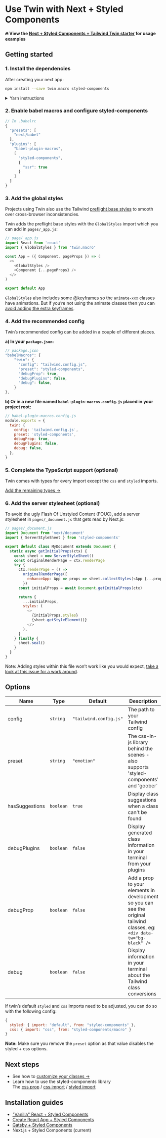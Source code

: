 # Use Twin with Next + Styled Components

**🔥 View the [Next + Styled Components + Tailwind Twin starter](https://codesandbox.io/embed/next-tailwind-styled-components-starter-m1f6d?module=%2Fpages%2Findex.js) for usage examples**

## Getting started

### 1. Install the dependencies

After creating your next app:

```bash
npm install --save twin.macro styled-components
```

<details>
  <summary>Yarn instructions</summary>

```bash
yarn add twin.macro styled-components
```

</details>

### 2. Enable babel macros and configure styled-components

```js
// In .babelrc
{
  "presets": [
    "next/babel"
  ],
  "plugins": [
    "babel-plugin-macros",
    [
      "styled-components",
      {
        "ssr": true
      }
    ]
  ]
}
```

### 3. Add the global styles

Projects using Twin also use the Tailwind [preflight base styles](https://unpkg.com/tailwindcss/dist/base.css) to smooth over cross-browser inconsistencies.

Twin adds the preflight base styles with the `GlobalStyles` import which you can add in `pages/_app.js`:

```js
// page/_app.js
import React from 'react'
import { GlobalStyles } from 'twin.macro'

const App = ({ Component, pageProps }) => (
  <>
    <GlobalStyles />
    <Component {...pageProps} />
  </>
)

export default App
```

`GlobalStyles` also includes some [@keyframes](https://github.com/ben-rogerson/twin.macro/blob/master/src/config/globalStyles.js) so the `animate-xxx` classes have animations. But if you’re not using the animate classes then you can [avoid adding the extra keyframes](https://github.com/ben-rogerson/twin.macro/blob/master/docs/extra-keyframes.md).

### 4. Add the recommended config

Twin’s recommended config can be added in a couple of different places.

**a) In your `package.json`:**

```js
// package.json
"babelMacros": {
    "twin": {
      "config": "tailwind.config.js",
      "preset": "styled-components",
      "debugProp": true,
      "debugPlugins": false,
      "debug": false,
    }
},
```

**b) Or in a new file named `babel-plugin-macros.config.js` placed in your project root:**

```js
// babel-plugin-macros.config.js
module.exports = {
  twin: {
    config: 'tailwind.config.js',
    preset: 'styled-components',
    debugProp: true,
    debugPlugins: false,
    debug: false,
  },
}
```

### 5. Complete the TypeScript support (optional)

Twin comes with types for every import except the `css` and `styled` imports.

[Add the remaining types →](typescript.md)

### 6. Add the server stylesheet (optional)

To avoid the ugly Flash Of Unstyled Content (FOUC), add a server stylesheet in `pages/_document.js` that gets read by Next.js:

```js
// pages/_document.js
import Document from 'next/document'
import { ServerStyleSheet } from 'styled-components'

export default class MyDocument extends Document {
  static async getInitialProps(ctx) {
    const sheet = new ServerStyleSheet()
    const originalRenderPage = ctx.renderPage
    try {
      ctx.renderPage = () =>
        originalRenderPage({
          enhanceApp: App => props => sheet.collectStyles(<App {...props} />),
        })
      const initialProps = await Document.getInitialProps(ctx)

      return {
        ...initialProps,
        styles: (
          <>
            {initialProps.styles}
            {sheet.getStyleElement()}
          </>
        ),
      }
    } finally {
      sheet.seal()
    }
  }
}
```

Note: Adding styles within this file won’t work like you would expect, [take a look at this issue for a work around](https://github.com/ben-rogerson/twin.macro/issues/146#issuecomment-691737363).

## Options

| Name           | Type      | Default                | Description                                                                                                               |
| -------------- | --------- | ---------------------- | ------------------------------------------------------------------------------------------------------------------------- |
| config         | `string`  | `"tailwind.config.js"` | The path to your Tailwind config                                                                                          |
| preset         | `string`  | `"emotion"`            | The css-in-js library behind the scenes - also supports 'styled-components' and 'goober'                                  |
| hasSuggestions | `boolean` | `true`                 | Display class suggestions when a class can't be found                                                                     |
| debugPlugins   | `boolean` | `false`                | Display generated class information in your terminal from your plugins                                                    |
| debugProp      | `boolean` | `false`                | Add a prop to your elements in development so you can see the original tailwind classes, eg: `<div data-tw="bg-black" />` |
| debug          | `boolean` | `false`                | Display information in your terminal about the Tailwind class conversions                                                 |

If twin’s default `styled` and `css` imports need to be adjusted, you can do so with the following config:<br/>

```js
{
  styled: { import: "default", from: "styled-components" },
  css: { import: "css", from: "styled-components/macro" }
}
```

**Note:** Make sure you remove the `preset` option as that value disables the styled + css options.

## Next steps

- See how to [customize your classes →](../customizing-config.md)
- Learn how to use the styled-components library<br/>
  The [css prop](https://styled-components.com/docs/api#css-prop) / [css import](https://styled-components.com/docs/api#css) / [styled import](https://styled-components.com/docs/api#styled)

## Installation guides

- ["Vanilla" React + Styled Components](react.md)
- [Create React App + Styled Components](create-react-app.md)
- [Gatsby + Styled Components](gatsby.md)
- Next.js + Styled Components (current)

